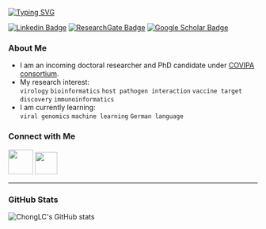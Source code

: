 [![Typing SVG](https://readme-typing-svg.herokuapp.com?font=Montserrat+Black&color=%2336BCF7&size=30&vCenter=true&lines=Virus+Bioinformatician;Life+Science+Researcher;Biomedical+Scientist)](https://git.io/typing-svg)

[![Linkedin Badge](https://img.shields.io/badge/lichuinchong-30302f?style=flat&logo=linkedin&link=https://www.linkedin.com/in/lichuinchong/)](https://www.linkedin.com/in/lichuinchong/)
[![ResearchGate Badge](https://img.shields.io/badge/Research-Gate-9cf)](https://www.researchgate.net/profile/Li-Chong-5)
[![Google Scholar Badge](https://img.shields.io/badge/Google-Scholar-lightgrey)](https://scholar.google.com/citations?hl=en&user=NSDlr5IAAAAJ)

### About Me
* I am an incoming doctoral researcher and PhD candidate under [COVIPA consortium](https://www.dkfz.de/en/covipa/subproject4.html).
* My research interest: <br>
  `virology` `bioinformatics` `host pathogen interaction` `vaccine target discovery` `immunoinformatics`
* I am currently learning: <br>
  `viral genomics` `machine learning` `German language`

### Connect with Me
<p align="left">
<a href="https://www.linkedin.com/in/lichuinchong/"><img height="50" src="https://user-images.githubusercontent.com/51225708/138564863-c89c00b3-bed0-4b2b-b89f-4bd85a68cd73.png"></a>
<a href="https://twitter.com/lichuin_chong"><img height="45" src="https://user-images.githubusercontent.com/51225708/138565049-003ac47d-f63a-4933-934d-5cfb15db4660.png"></a>
</p>

---

### GitHub Stats
![ChongLC's GitHub stats](https://github-readme-stats.vercel.app/api?username=ChongLC&hide=prs,issues&show_icons=true&theme=radical)


<!--
* My research interest: `virology` `bioinformatics`
[![Twitter Badge](https://img.shields.io/badge/-@lichuin_chong-1ca0f1?style=flat-square&labelColor=1ca0f1&logo=twitter&logoColor=white&link=https://twitter.com/lichuin_chong)](https://twitter.com/lichuin_chong)
-->
